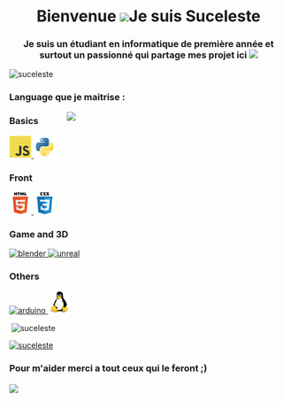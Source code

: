 <h1 align="center">Bienvenue <img width="50" src="https://media.giphy.com/media/RhMmGFlRGT1UtgGTaD/giphy.gif">Je suis Suceleste</h1>
<h3 align="center">Je suis un étudiant en informatique de première année et surtout un passionné qui partage mes projet ici <img width="50" src="https://media.giphy.com/media/WFZvB7VIXBgiz3oDXE/giphy.gif"></h3>

<p align="left"> <img src="https://komarev.com/ghpvc/?username=suceleste&label=Profile%20views&color=0e75b6&style=flat" alt="suceleste" /> </p>

<h3 align="left">Language que je maitrise :</h3>
<img align="right" width="400" src="https://media.giphy.com/media/d8d7kW0JUCUDwHpDsk/giphy.gif">
  
  <h3 align="left">Basics</h3>  
  
   <a href="https://developer.mozilla.org/en-US/docs/Web/JavaScript" target="_blank" rel="noreferrer"> <img src="https://raw.githubusercontent.com/devicons/devicon/master/icons/javascript/javascript-original.svg" alt="javascript" width="40" height="40"/> </a>
   <a href="https://www.python.org" target="_blank" rel="noreferrer"> <img src="https://raw.githubusercontent.com/devicons/devicon/master/icons/python/python-original.svg" alt="python" width="40" height="40"/> </a> 

  <h3 align="left">Front</h3>
  
   <a href="https://www.w3.org/html/" target="_blank" rel="noreferrer"> <img src="https://raw.githubusercontent.com/devicons/devicon/master/icons/html5/html5-original-wordmark.svg" alt="html5" width="40" height="40"/> </a> 
   <a href="https://www.w3schools.com/css/" target="_blank" rel="noreferrer"> <img src="https://raw.githubusercontent.com/devicons/devicon/master/icons/css3/css3-original-wordmark.svg" alt="css3" width="40" height="40"/> </a>
 
  <h3 align="left">Game and 3D</h3>
  
   <a href="https://www.blender.org/" target="_blank" rel="noreferrer"> <img src="https://download.blender.org/branding/community/blender_community_badge_white.svg" alt="blender" width="40" height="40"/> </a> 
    <a href="https://unrealengine.com/" target="_blank" rel="noreferrer"> <img src="https://raw.githubusercontent.com/kenangundogan/fontisto/036b7eca71aab1bef8e6a0518f7329f13ed62f6b/icons/svg/brand/unreal-engine.svg" alt="unreal" width="40" height="40"/> </a> 

  <h3 align="left">Others</h3>
  
   <a href="https://www.arduino.cc/" target="_blank" rel="noreferrer"> <img src="https://cdn.worldvectorlogo.com/logos/arduino-1.svg" alt="arduino" width="40" height="40"/> </a> 
  <a href="https://www.linux.org/" target="_blank" rel="noreferrer"> <img src="https://raw.githubusercontent.com/devicons/devicon/master/icons/linux/linux-original.svg" alt="linux" width="40" height="40"/> </a> 
  
  
<p>&nbsp;<img align="center" src="https://github-readme-stats.vercel.app/api?username=suceleste&show_icons=true&locale=en" alt="suceleste" /></p>
<p align="left"> <a href="https://github.com/ryo-ma/github-profile-trophy"><img src="https://github-profile-trophy.vercel.app/?username=suceleste" alt="suceleste" /></a> </p>


<h3>Pour m'aider merci a tout ceux qui le feront ;)</h3>
 <img align="center" width="100" src="https://media.giphy.com/media/iJ6tLL77d1j4PgKJhe/giphy.gif"></a>
